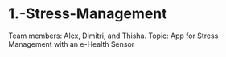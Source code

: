 # 1.-Stress-Management
Team members: Alex, Dimitri, and Thisha.  Topic:  App for Stress Management with an e-Health Sensor 
